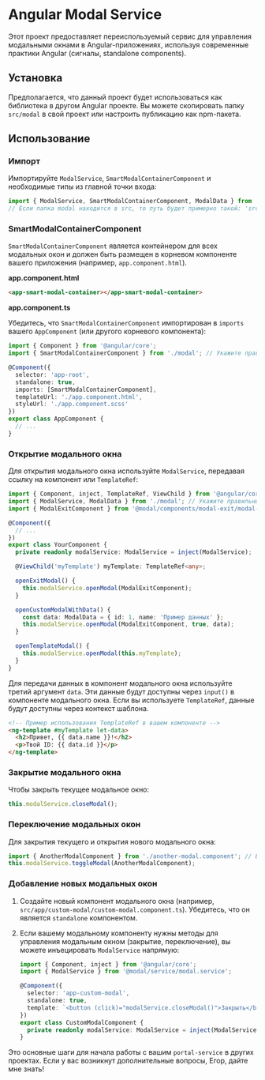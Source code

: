 # Angular Modal Service

Этот проект предоставляет переиспользуемый сервис для управления модальными окнами в Angular-приложениях, используя современные практики Angular (сигналы, standalone components).

## Установка

Предполагается, что данный проект будет использоваться как библиотека в другом Angular проекте. Вы можете скопировать папку `src/modal` в свой проект или настроить публикацию как npm-пакета.

## Использование

### Импорт

Импортируйте `ModalService`, `SmartModalContainerComponent` и необходимые типы из главной точки входа:

```typescript
import { ModalService, SmartModalContainerComponent, ModalData } from './modal';
// Если папка modal находится в src, то путь будет примерно такой: 'src/modal'
```

### SmartModalContainerComponent

`SmartModalContainerComponent` является контейнером для всех модальных окон и должен быть размещен в корневом компоненте вашего приложения (например, `app.component.html`).

**app.component.html**

```html
<app-smart-modal-container></app-smart-modal-container>
```

**app.component.ts**

Убедитесь, что `SmartModalContainerComponent` импортирован в `imports` вашего `AppComponent` (или другого корневого компонента):

```typescript
import { Component } from '@angular/core';
import { SmartModalContainerComponent } from './modal'; // Укажите правильный путь

@Component({
  selector: 'app-root',
  standalone: true,
  imports: [SmartModalContainerComponent],
  templateUrl: './app.component.html',
  styleUrl: './app.component.scss'
})
export class AppComponent {
  // ...
}
```

### Открытие модального окна

Для открытия модального окна используйте `ModalService`, передавая ссылку на компонент или `TemplateRef`:

```typescript
import { Component, inject, TemplateRef, ViewChild } from '@angular/core';
import { ModalService, ModalData } from './modal'; // Укажите правильный путь
import { ModalExitComponent } from '@modal/components/modal-exit/modal-exit.component';

@Component({
  // ...
})
export class YourComponent {
  private readonly modalService: ModalService = inject(ModalService);

  @ViewChild('myTemplate') myTemplate: TemplateRef<any>;

  openExitModal() {
    this.modalService.openModal(ModalExitComponent);
  }

  openCustomModalWithData() {
    const data: ModalData = { id: 1, name: 'Пример данных' };
    this.modalService.openModal(ModalExitComponent, true, data);
  }

  openTemplateModal() {
    this.modalService.openModal(this.myTemplate);
  }
}
```

Для передачи данных в компонент модального окна используйте третий аргумент `data`. Эти данные будут доступны через `input()` в компоненте модального окна. Если вы используете `TemplateRef`, данные будут доступны через контекст шаблона.

```html
<!-- Пример использования TemplateRef в вашем компоненте -->
<ng-template #myTemplate let-data>
  <h2>Привет, {{ data.name }}!</h2>
  <p>Твой ID: {{ data.id }}</p>
</ng-template>
```

### Закрытие модального окна

Чтобы закрыть текущее модальное окно:

```typescript
this.modalService.closeModal();
```

### Переключение модальных окон

Для закрытия текущего и открытия нового модального окна:

```typescript
import { AnotherModalComponent } from './another-modal.component'; // Ваш новый компонент
this.modalService.toggleModal(AnotherModalComponent);
```

### Добавление новых модальных окон

1.  Создайте новый компонент модального окна (например, `src/app/custom-modal/custom-modal.component.ts`). Убедитесь, что он является `standalone` компонентом.
2.  Если вашему модальному компоненту нужны методы для управления модальным окном (закрытие, переключение), вы можете инъецировать `ModalService` напрямую:

    ```typescript
    import { Component, inject } from '@angular/core';
    import { ModalService } from '@modal/service/modal.service';

    @Component({
      selector: 'app-custom-modal',
      standalone: true,
      template: `<button (click)="modalService.closeModal()">Закрыть</button>`,
    })
    export class CustomModalComponent {
      private readonly modalService: ModalService = inject(ModalService);
    }
    ```

Это основные шаги для начала работы с вашим `portal-service` в других проектах. Если у вас возникнут дополнительные вопросы, Егор, дайте мне знать! 